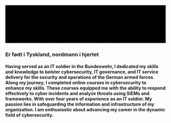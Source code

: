 <img src="https://github.com/Ozel0t-G/Ozel0t-G/blob/main/ozel0t-hello.gif"/>



### Er født i Tyskland, nordmann i hjertet

#### Having served as an IT soldier in the Bundeswehr, I dedicated my skills and knowledge to bolster cybersecurity, IT governance, and IT service delivery for the security and operations of the German armed forces. Along my journey, I completed online courses in cybersecurity to enhance my skills. These courses equipped me with the ability to respond effectively to cyber incidents and analyze threats using SIEMs and frameworks. With over four years of experience as an IT soldier. My passion lies in safeguarding the information and infrastructure of my organization. I am enthusiastic about advancing my career in the dynamic field of cybersecurity.


<!--
**Ozel0t-G/Ozel0t-G** is a ✨ _special_ ✨ repository because its `README.md` (this file) appears on your GitHub profile.

Here are some ideas to get you started:

- 🔭 I’m currently working on ...
- 🌱 I’m currently learning ...
- 👯 I’m looking to collaborate on ...
- 🤔 I’m looking for help with ...
- 💬 Ask me about ...
- 📫 How to reach me: ...
- 😄 Pronouns: ...
- ⚡ Fun fact: ...
-->
